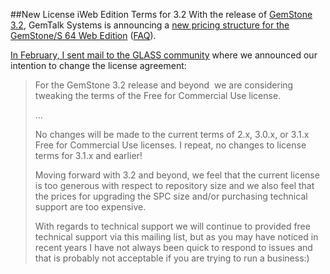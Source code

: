 ##New License iWeb Edition Terms for 3.2
With the release of [GemStone 3.2](gemstone3.2release.md), GemTalk Systems is announcing a 
[new pricing structure for the GemStone/S 64 Web Edition][1] ([FAQ][2]).

[In February, I sent mail to the GLASS community][3] where we announced our intention to 
change the license agreement:

> For the GemStone 3.2 release and beyond  we are considering tweaking the terms of the Free for Commercial Use license.
>
> ...
> 
> No changes will be made to the current terms of 2.x, 3.0.x, or 3.1.x Free for Commercial Use licenses. I repeat, no changes to license terms for 3.1.x and earlier!
>
> Moving forward with 3.2 and beyond, we feel that the current license is too generous with respect to repository size and we also feel that the prices for upgrading the SPC size and/or purchasing technical support are too expensive. 
>
> With regards to technical support we will continue to provided free technical support via this mailing list, but as you may have noticed in recent years I have not always been quick to respond to issues and that is probably not acceptable if you are trying to run a business:)

[1]: http://seaside.gemtalksystems.com/docs/WebEditionPricing.htm
[2]: http://seaside.gemtalksystems.com/docs/Web_Edition_FAQ.htm
[3]: http://forum.world.st/Glass-Changes-to-terms-of-Free-for-Commercial-Use-license-for-3-2-and-beyond-tp4746053.html
